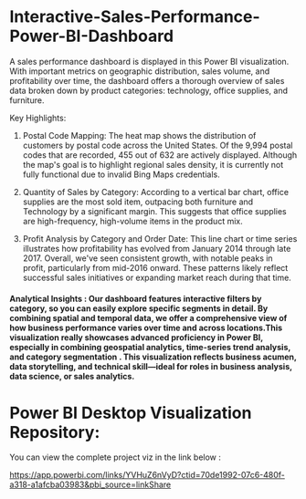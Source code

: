 # Interactive-Sales-Performance-Power-BI-Dashboard

A sales performance dashboard is displayed in this Power BI visualization. With important metrics on geographic distribution, sales volume, and profitability over time, the dashboard offers a thorough overview of sales data broken down by product categories: technology, office supplies, and furniture.

Key Highlights:

1. Postal Code Mapping:
The heat map shows the distribution of customers by postal code across the United States. Of the 9,994 postal codes that are recorded, 455 out of 632 are actively displayed. Although the map's goal is to highlight regional sales density, it is currently not fully functional due to invalid Bing Maps credentials.


2. Quantity of Sales by Category:
According to a vertical bar chart, office supplies are the most sold item, outpacing both furniture and Technology by a significant margin. This suggests that office supplies are high-frequency, high-volume items in the product mix.

3. Profit Analysis by Category and Order Date: This line chart or time series illustrates how profitability has evolved from January 2014 through late 2017. Overall, we've seen consistent growth, with notable peaks in profit, particularly from mid-2016 onward. These patterns likely reflect successful sales initiatives or expanding market reach during that time.

  
#### Analytical Insights : Our dashboard features interactive filters by category, so you can easily explore specific segments in detail. By combining spatial and temporal data, we offer a comprehensive view of how business performance varies over time and across locations.This visualization really showcases advanced proficiency in Power BI, especially in combining geospatial analytics, time-series trend analysis, and category segmentation . This visualization reflects business acumen, data storytelling, and technical skill—ideal for roles in business analysis, data science, or sales analytics.

# Power BI Desktop Visualization Repository:

You can view the complete project viz in the link below :

https://app.powerbi.com/links/YVHuZ6nVyD?ctid=70de1992-07c6-480f-a318-a1afcba03983&pbi_source=linkShare

